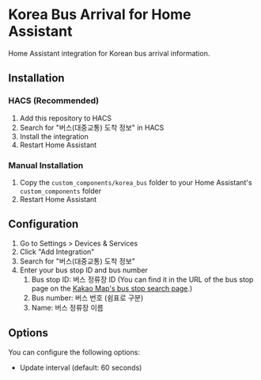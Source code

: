 # Korea Bus Arrival for Home Assistant

Home Assistant integration for Korean bus arrival information.

## Installation

### HACS (Recommended)
1. Add this repository to HACS
2. Search for "버스(대중교통) 도착 정보" in HACS
3. Install the integration
4. Restart Home Assistant

### Manual Installation
1. Copy the `custom_components/korea_bus` folder to your Home Assistant's `custom_components` folder
2. Restart Home Assistant

## Configuration

1. Go to Settings > Devices & Services
2. Click "Add Integration"
3. Search for "버스(대중교통) 도착 정보"
4. Enter your bus stop ID and bus number
    1. Bus stop ID: 버스 정류장 ID (You can find it in the URL of the bus stop page on the [Kakao Map's bus stop search page](https://m.map.kakao.com/actions/searchView).)
    2. Bus number: 버스 번호 (쉼표로 구분)
    3. Name: 버스 정류장 이름

## Options

You can configure the following options:
- Update interval (default: 60 seconds)